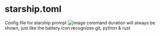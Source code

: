 # starship.toml
Config file for starship prompt
![image](https://user-images.githubusercontent.com/100339546/169651430-a5337a7d-6314-4614-92a9-e3e7f0a5b2ec.png)
command duration will always be shown, just like the battery icon
recognizes git, python & rust
